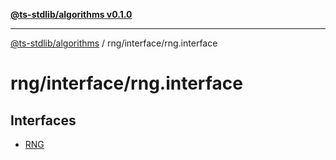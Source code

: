 [**@ts-stdlib/algorithms v0.1.0**](../../../README.md)

***

[@ts-stdlib/algorithms](../../../README.md) / rng/interface/rng.interface

# rng/interface/rng.interface

## Interfaces

- [RNG](interfaces/RNG.md)
